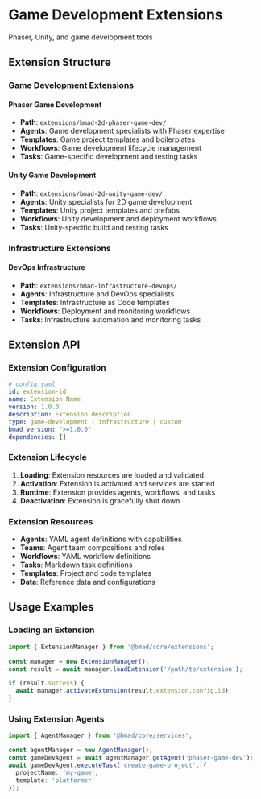 # Game Development Extensions

Phaser, Unity, and game development tools

## Extension Structure

### Game Development Extensions

#### Phaser Game Development

- **Path**: `extensions/bmad-2d-phaser-game-dev/`
- **Agents**: Game development specialists with Phaser expertise
- **Templates**: Game project templates and boilerplates
- **Workflows**: Game development lifecycle management
- **Tasks**: Game-specific development and testing tasks

#### Unity Game Development

- **Path**: `extensions/bmad-2d-unity-game-dev/`
- **Agents**: Unity specialists for 2D game development
- **Templates**: Unity project templates and prefabs
- **Workflows**: Unity development and deployment workflows
- **Tasks**: Unity-specific build and testing tasks

### Infrastructure Extensions

#### DevOps Infrastructure

- **Path**: `extensions/bmad-infrastructure-devops/`
- **Agents**: Infrastructure and DevOps specialists
- **Templates**: Infrastructure as Code templates
- **Workflows**: Deployment and monitoring workflows
- **Tasks**: Infrastructure automation and monitoring tasks

## Extension API

### Extension Configuration

```yaml
# config.yaml
id: extension-id
name: Extension Name
version: 1.0.0
description: Extension description
type: game-development | infrastructure | custom
bmad_version: ">=1.0.0"
dependencies: []
```

### Extension Lifecycle

1. **Loading**: Extension resources are loaded and validated
2. **Activation**: Extension is activated and services are started
3. **Runtime**: Extension provides agents, workflows, and tasks
4. **Deactivation**: Extension is gracefully shut down

### Extension Resources

- **Agents**: YAML agent definitions with capabilities
- **Teams**: Agent team compositions and roles
- **Workflows**: YAML workflow definitions
- **Tasks**: Markdown task definitions
- **Templates**: Project and code templates
- **Data**: Reference data and configurations

## Usage Examples

### Loading an Extension

```typescript
import { ExtensionManager } from '@bmad/core/extensions';

const manager = new ExtensionManager();
const result = await manager.loadExtension('/path/to/extension');

if (result.success) {
  await manager.activateExtension(result.extension.config.id);
}
```

### Using Extension Agents

```typescript
import { AgentManager } from '@bmad/core/services';

const agentManager = new AgentManager();
const gameDevAgent = await agentManager.getAgent('phaser-game-dev');
await gameDevAgent.executeTask('create-game-project', { 
  projectName: 'my-game',
  template: 'platformer'
});
```
